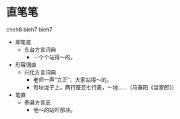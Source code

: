 # 直笔笔
cheh8 bieh7 bieh7
+ 即笔直
  * 东台方言词典
    - 一个个站得～的。
+ 形容很直
  * 兴化方言词典
    - 老师一声“立正”，大家站得～的。
    - 每块垅子上，两行蚕豆七行麦，～地……（马春阳《当家郎》）
+ 笔直
  * 泰县方言志
    - 他～的站吖那块。
